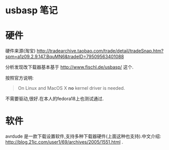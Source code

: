 # usbasp 笔记

# 硬件

硬件来源(淘宝) http://tradearchive.taobao.com/trade/detail/tradeSnap.htm?spm=a1z09.2.9.147.BquMN6&tradeID=79509563401088

分析发现改下载器基本基于 http://www.fischl.de/usbasp/ 这个. 

按照官方说明:

>On Linux and MacOS X **no** kernel driver is needed.

不需要驱动,很好.在本人的fedora18上也测试通过.

# 软件

avrdude 是一款下载设置软件,支持多种下载器硬件(上面这种也支持).中文介绍: http://blog.21ic.com/user1/69/archives/2005/1551.html .